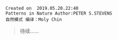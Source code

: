 ```
Created on  2019.05.20.22:40
Patterns in Nature Author:PETER S.STEVENS
自然模式 编译：Moly Chin
```



















>待续......

